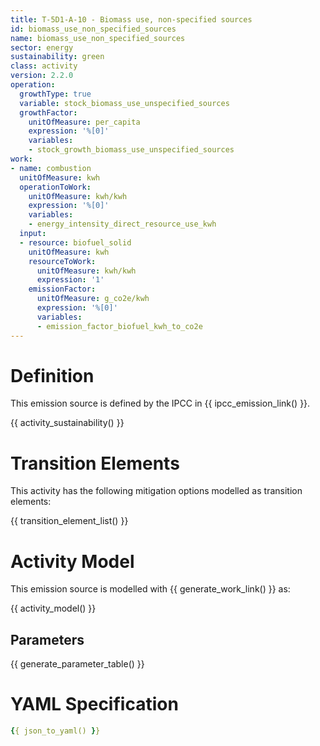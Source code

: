 ```yaml
---
title: T-5D1-A-10 - Biomass use, non-specified sources
id: biomass_use_non_specified_sources
name: biomass_use_non_specified_sources
sector: energy
sustainability: green
class: activity
version: 2.2.0
operation:
  growthType: true
  variable: stock_biomass_use_unspecified_sources
  growthFactor:
    unitOfMeasure: per_capita
    expression: '%[0]'
    variables:
    - stock_growth_biomass_use_unspecified_sources
work:
- name: combustion
  unitOfMeasure: kwh
  operationToWork:
    unitOfMeasure: kwh/kwh
    expression: '%[0]'
    variables:
    - energy_intensity_direct_resource_use_kwh
  input:
  - resource: biofuel_solid
    unitOfMeasure: kwh
    resourceToWork:
      unitOfMeasure: kwh/kwh
      expression: '1'
    emissionFactor:
      unitOfMeasure: g_co2e/kwh
      expression: '%[0]'
      variables:
      - emission_factor_biofuel_kwh_to_co2e
---
```

# Definition
This emission source is defined by the IPCC in {{ ipcc_emission_link() }}.


{{ activity_sustainability() }}

# Transition Elements

This activity has the following mitigation options modelled as transition elements:

{{ transition_element_list() }}

# Activity Model
This emission source is modelled with {{ generate_work_link() }} as:

{{ activity_model() }}

## Parameters

{{ generate_parameter_table() }}

# YAML Specification

```yaml
{{ json_to_yaml() }}
```